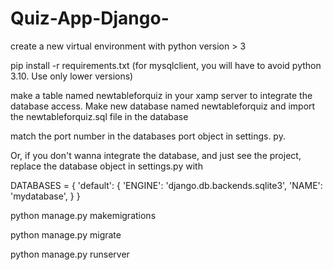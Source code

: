 # Quiz-App-Django-

create a new virtual environment with python version > 3

pip install -r requirements.txt
(for mysqlclient, you will have to avoid python 3.10. Use only lower versions)

make a table named newtableforquiz in your xamp server to integrate the database access. 
Make new database named newtableforquiz and import the newtableforquiz.sql file in the database

match the port number in the databases port object in settings. py.

Or, if you don't wanna integrate the database, and just see the project,
replace the database object in settings.py with


DATABASES = {
    'default': {
        'ENGINE': 'django.db.backends.sqlite3',
        'NAME': 'mydatabase',
    }
}


python manage.py makemigrations


python manage.py migrate


python manage.py runserver

